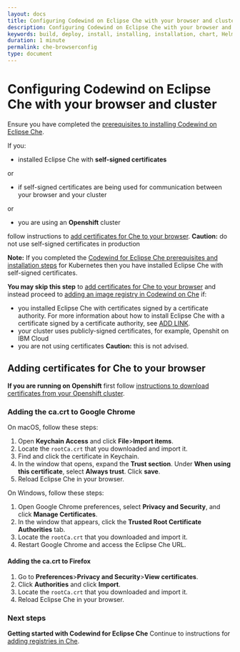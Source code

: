 ```yaml
---
layout: docs
title: Configuring Codewind on Eclipse Che with your browser and cluster
description: Configuring Codewind on Eclipse Che with your browser and cluster
keywords: build, deploy, install, installing, installation, chart, Helm, develop, cloud, public cloud, services, command line, cli, command, start, stop, update, open, delete, options, operation, devops, OpenShift, OKD
duration: 1 minute
permalink: che-browserconfig
type: document
---
```

# Configuring Codewind on Eclipse Che with your browser and cluster

Ensure you have completed the [prerequisites to installing Codewind on Eclipse Che](./che-installinfo.html#prerequisites).

If you:
- installed Eclipse Che with **self-signed certificates**

or

- if self-signed certificates are being used for communication between your browser and your cluster

or

- you are using an **Openshift** cluster

follow instructions to [add certificates for Che to your browser](./che-browserconfig.html#adding-certificates-for-che-to-your-browser). **Caution:** do not use self-signed certificates in production

**Note:** If you completed the [Codewind for Eclipse Che prerequisites and installation steps](./che-installinfo.html) for Kubernetes then you have installed Eclipse Che with self-signed certificates.

**You may skip this step** to [add certificates for Che to your browser](./che-browserconfig.html#adding-certificates-for-che-to-your-browser) and instead proceed to [adding an image registry in Codewind on Che](./che-setupregistries.html) if:

- you installed Eclipse Che with certificates signed by a certificate authority. For more information about how to install Eclipse Che with a certificate signed by a certificate authority, see [ADD LINK](./). 
- your cluster uses publicly-signed certificates, for example, Openshit on IBM Cloud
- you are not using certificates **Caution:** this is not advised.

## Adding certificates for Che to your browser

**If you are running on Openshift** first follow [instructions to download certificates from your Openshift cluster](./che-openshift-certs.html).

### Adding the ca.crt to Google Chrome

On macOS, follow these steps:

1. Open **Keychain Access** and click **File**>**Import items**.
2. Locate the `rootCa.crt` that you downloaded and import it.
3. Find and click the certificate in Keychain.
4. In the window that opens, expand the **Trust section**. Under **When using this certificate**, select **Always trust**. Click **save**.
5. Reload Eclipse Che in your browser.

On Windows, follow these steps:

1. Open Google Chrome preferences, select **Privacy and Security**, and click **Manage Certificates**.
2. In the window that appears, click the **Trusted Root Certificate Authorities** tab.
3. Locate the `rootCa.crt` that you downloaded and import it.
4. Restart Google Chrome and access the Eclipse Che URL.

#### Adding the ca.crt to Firefox

1. Go to **Preferences**>**Privacy and Security**>**View certificates**.
2. Click **Authorities** and click **Import**.
3. Locate the `rootCa.crt` that you downloaded and import it.
4. Reload Eclipse Che in your browser.


### Next steps

**Getting started with Codewind for Eclipse Che**
Continue to instructions for [adding registries in Che](./che-setupregistries.html).
